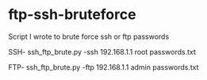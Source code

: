 # ftp-ssh-bruteforce
Script I wrote to brute force ssh or ftp passwords

  SSH-  ssh_ftp_brute.py -ssh 192.168.1.1 root passwords.txt        
  
  FTP-  ssh_ftp_brute.py -ftp 192.168.1.1 admin passwords.txt
